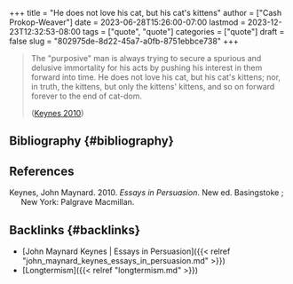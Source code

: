 +++
title = "He does not love his cat, but his cat's kittens"
author = ["Cash Prokop-Weaver"]
date = 2023-06-28T15:26:00-07:00
lastmod = 2023-12-23T12:32:53-08:00
tags = ["quote", "quote"]
categories = ["quote"]
draft = false
slug = "802975de-8d22-45a7-a0fb-8751ebbce738"
+++

> The "purposive" man is always trying to secure a spurious and delusive immortality for his acts by pushing his interest in them forward into time. He does not love his cat, but his cat's kittens; nor, in truth, the kittens, but only the kittens' kittens, and so on forward forever to the end of cat-dom.
>
> (<a href="#citeproc_bib_item_1">Keynes 2010</a>)


## Bibliography {#bibliography}

## References

<style>.csl-entry{text-indent: -1.5em; margin-left: 1.5em;}</style><div class="csl-bib-body">
  <div class="csl-entry"><a id="citeproc_bib_item_1"></a>Keynes, John Maynard. 2010. <i>Essays in Persuasion</i>. New ed. Basingstoke ; New York: Palgrave Macmillan.</div>
</div>



## Backlinks {#backlinks}

-   [John Maynard Keynes | Essays in Persuasion]({{< relref "john_maynard_keynes_essays_in_persuasion.md" >}})
-   [Longtermism]({{< relref "longtermism.md" >}})
